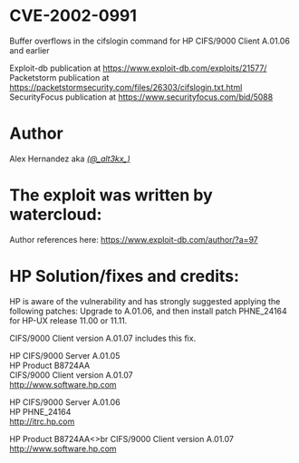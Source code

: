 # CVE-2002-0991
Buffer overflows in the cifslogin command for HP CIFS/9000 Client A.01.06 and earlier

Exploit-db publication at https://www.exploit-db.com/exploits/21577/<br>
Packetstorm publication at https://packetstormsecurity.com/files/26303/cifslogin.txt.html</br>
SecurityFocus publication at https://www.securityfocus.com/bid/5088</br>

# Author
Alex Hernandez aka <em><a href="https://twitter.com/_alt3kx_" rel="nofollow">(@\_alt3kx\_)</a></em>

# The exploit was written by watercloud:

Author references here: https://www.exploit-db.com/author/?a=97 

# HP Solution/fixes and credits: 

HP is aware of the vulnerability and has strongly suggested applying the following patches:
Upgrade to A.01.06, and then install patch PHNE_24164 for
HP-UX release 11.00 or 11.11.

CIFS/9000 Client version A.01.07 includes this fix.<br>

HP CIFS/9000 Server A.01.05<br>
HP Product B8724AA<br>
CIFS/9000 Client version A.01.07<br>
http://www.software.hp.com

HP CIFS/9000 Server A.01.06<br>
HP PHNE_24164<br>
http://itrc.hp.com

HP Product B8724AA<>br
CIFS/9000 Client version A.01.07<br>
http://www.software.hp.com


